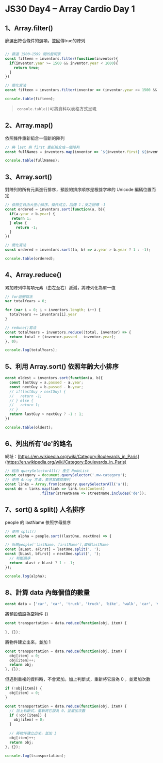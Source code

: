 # JS30 Day4 – Array Cardio Day 1

1、Array.filter()
---
篩選出符合條件的選項，並回傳true的陣列

```js

// 篩選 1500~1599 間的發明家
const fifteen = inventors.filter(function(inventor){
  if(inventor.year >= 1500 && inventor.year < 1600){
    return true;
  }
})

// 簡化寫法
const fifteen = inventors.filter(inventor => (inventor.year >= 1500 && inventor.year < 1600));

console.table(fifteen);
```
> `console.table()`可將資料以表格方式呈現

2、Array.map()
---
依照條件重新組合一個新的陣列

```js
// 將 last 與 first 重新組合成一個陣列
const fullNames = inventors.map(inventor => `${inventor.first} ${inventor.last}`);

console.table(fullNames);
```

3、Array.sort()
---
對陣列的所有元素進行排序，預設的排序順序是根據字串的 Unicode 編碼位置而定

```js
// 依照生日由大至小排序，條件成立，回傳 1；反之回傳 -1
const ordered = inventors.sort(function(a, b){
  if(a.year > b.year) {
   return 1;
  } else {
     return -1;
  }
})

// 簡化寫法
const ordered = inventors.sort((a, b) => a.year > b.year ? 1 : -1);

console.table(ordered);
```

4、Array.reduce()
---
累加陣列中每項元素（由左至右）遞減，將陣列化為單一值

```js
// for迴圈寫法
var totalYears = 0;

for (var i = 0; i < inventors.length; i++) {
  totalYears += inventors[i].year
}

// reduce()寫法
const totalYears = inventors.reduce((total, inventor) => {
  return total + (inventor.passed - inventor.year);
}, 0);

console.log(totalYears);
```

5、利用 Array.sort() 依照年齡大小排序
---

```js
const oldest = inventors.sort(function(a, b){
  const lastGuy = a.passed - a.year;
  const nextGuy = b.passed - b.year;
  // if(lastGuy > nextGuy) {
  //   return -1;
  // } else {
  //   return 1;
  // }
  return lastGuy > nextGuy ? -1 : 1;
})

console.table(oldest);
```

6、列出所有'de'的路名
---
網址：[https://en.wikipedia.org/wiki/Category:Boulevards_in_Paris](https://en.wikipedia.org/wiki/Category:Boulevards_in_Paris)

```js
// 經由 querySelectorAll() 產生 NodeList
const category = document.querySelector('.mw-category');
// 使用 Array 方法，要將其轉成陣列
const links = Array.from(category.querySelectorAll('a'));
const de = links.map(link => link.textContent)
                .filter(streetName => streetName.includes('de'));
```

7、sort() & split() 人名排序
---
people 的 lastName 依照字母排序

```js
// 使用 split()
const alpha = people.sort((lastOne, nextOne) => {

// 拆開people['lastName, firstName'],取得lastName
const [aLast, aFirst] = lastOne.split(', ');
const [bLast, bfirst] = nextOne.split(', ');
  // 判斷順序
  return aLast > bLast ? 1 : -1;
});

console.log(alpha);
```

8、計算 data 內每個值的數量
---

```js
const data = ['car', 'car', 'truck', 'truck', 'bike', 'walk', 'car', 'van', 'bike', 'walk', 'car', 'van', 'car', 'truck' ];
```

將預設值設為空物件 {}
```js
const transportation = data.reduce(function(obj, item) {
  
}, {});
```

將物件建立出來，並加 1
```js
const transportation = data.reduce(function(obj, item) {
  obj[item] = 0;
  obj[item]++;
  return obj;
}, {});
```

但遇到重複的資料時，不會累加。加上判斷式，重新將它設為 0 ，並累加次數

```js
if (!obj[item]) {
  obj[item] = 0;
}
```

```js
const transportation = data.reduce(function(obj, item) {
  // 加上判斷式，重新將它設為 0，並累加次數
  if (!obj[item]) {
    obj[item] = 0;
  }
  
  // 將物件建立出來，並加 1
  obj[item]++;
  return obj;
}, {});
    
console.log(transportation);
```
